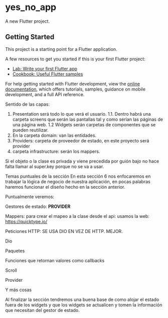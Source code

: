 # yes_no_app

A new Flutter project.

## Getting Started

This project is a starting point for a Flutter application.

A few resources to get you started if this is your first Flutter project:

- [Lab: Write your first Flutter app](https://docs.flutter.dev/get-started/codelab)
- [Cookbook: Useful Flutter samples](https://docs.flutter.dev/cookbook)

For help getting started with Flutter development, view the
[online documentation](https://docs.flutter.dev/), which offers tutorials,
samples, guidance on mobile development, and a full API reference.

Sentido de las capas:
1. Presentation será todo lo que verá el usuario.
1.1. Dentro habrá una carpeta screens que serán las pantallas tal y como serían las páginas de una página web.
1.2 Widgets serán carpetas de componentes que se pueden reutilizar.
2. En la carpeta domain: van las entidades.
3. Providers: carpeta de proveedor de estado, en este proyecto será provider
4. carpeta infrastructure: serán los mappers.


Si el objeto o la clase es privada y viene precedida por guión bajo no hace falta llamar al super.key porque no se va a usar.



Temas puntuales de la sección
En esta sección 6 nos enfocaremos en trabajar la lógica de negocio de nuestra aplicación, en pocas palabras haremos funcionar el diseño hecho en la sección anterior.

Puntualmente veremos:

Gestores de estado: **PROVIDER**

Mappers: para crear el mapeo a la clase desde el api: usamos la web: https://quicktype.io/ 

Peticiones HTTP: SE USA DIO EN VEZ DE HTTP. MEJOR.

Dio

Paquetes

Funciones que retornan valores como callbacks

Scroll

Provider

Y más cosas

Al finalizar la sección tendremos una buena base de como alojar el estado fuera de los widgets y que los widgets se actualicen y tomen la información que necesitan del gestor de estado.